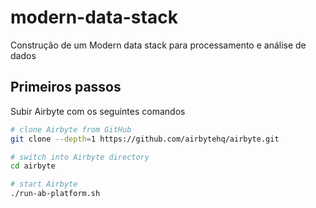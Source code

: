 # modern-data-stack
Construção de um Modern data stack para processamento  e análise de dados

## Primeiros passos
Subir Airbyte com os seguintes comandos

```bash
# clone Airbyte from GitHub
git clone --depth=1 https://github.com/airbytehq/airbyte.git

# switch into Airbyte directory
cd airbyte

# start Airbyte
./run-ab-platform.sh
```